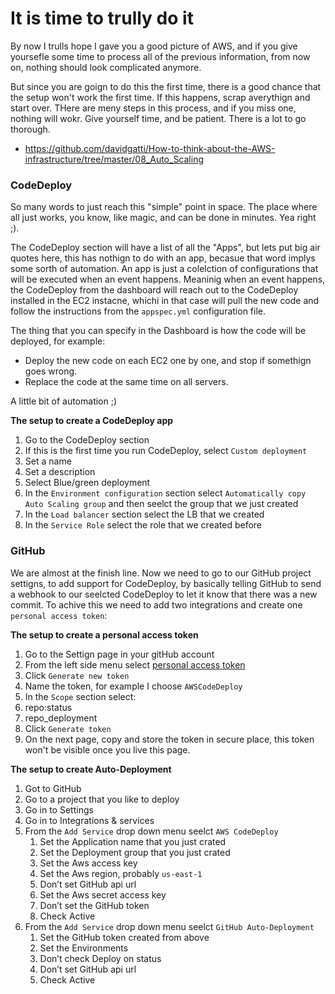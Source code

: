 # It is time to trully do it

By now I trulls hope I gave you a good picture of AWS, and if you give yoursefle some time to process all of the previous information, from now on, nothing should look complicated anymore.

But since you are goign to do this the first time, there is a good chance that the setup won't work the first time. If this happens, scrap averythign and start over. THere are meny steps in this process, and if you miss one, nothing will wokr. Give yourself time, and be patient. There is a lot to go thorough.

- https://github.com/davidgatti/How-to-think-about-the-AWS-infrastructure/tree/master/08_Auto_Scaling

### CodeDeploy

So many words to just reach this "simple" point in space. The place where all just works, you know, like magic, and can be done in minutes. Yea right ;).

The CodeDeploy section will have a list of all the "Apps", but lets put big air quotes here, this has nothign to do with an app, becasue that word implys some sorth of automation. An app is just a colelction of configurations that will be executed when an event happens. Meaninig when an event happens, the CodeDeploy from the dashboard will reach out to the CodeDeploy installed in the EC2 instacne, whichi in that case will pull the new code and follow the instructions from the `appspec.yml` configuration file.

The thing that you can specify in the Dashboard is how the code will be deployed, for example:

- Deploy the new code on each EC2 one by one, and stop if somethign goes wrong.
- Replace the code at the same time on all servers.

A little bit of automation ;)

**The setup to create a CodeDeploy app**

1. Go to the CodeDeploy section
1. If this is the first time you run CodeDeploy, select `Custom deployment`
1. Set a name
1. Set a description
1. Select Blue/green deployment
1. In the `Environment configuration` section select `Automatically copy Auto Scaling group` and then seelct the group that we just created
1. In the `Load balancer` section select the LB that we created
1. In the `Service Role` select the role that we created before

### GitHub

We are almost at the finish line. Now we need to go to our GitHub project settigns, to add support for CodeDeploy, by basically telling GitHub to send a webhook to our seelcted CodeDeploy to let it know that there was a new commit. To achive this we need to add two integrations and create one `personal access token`:

**The setup to create a personal access token**

1. Go to the Settign page in your gitHub account
1. From the left side menu select [personal access token](https://github.com/settings/tokens)
1. Click `Generate new token`
1. Name the token, for example I choose `AWSCodeDeploy`
1. In the `Scope` section select:
  1. repo:status
  1. repo_deployment
1. Click `Generate token`
1. On the next page, copy and store the token in secure place, this token won't be visible once you live this page.

**The setup to create Auto-Deployment**

1. Got to GitHub
1. Go to a project that you like to deploy
1. Go in to Settings
1. Go in to Integrations & services
1. From the `Add Service` drop down menu seelct `AWS CodeDeploy`
    1. Set the Application name that you just crated
    1. Set the Deployment group that you just crated
    1. Set the Aws access key
    1. Set the Aws region, probably `us-east-1`
    1. Don’t set GitHub api url
    1. Set the Aws secret access key
    1. Don’t set the GitHub token
    1. Check Active
1. From the `Add Service` drop down menu seelct `GitHub Auto-Deployment`
    1. Set the GitHub token created from above
    1. Set the Environments
    1. Don’t check Deploy on status
    1. Don’t set GitHub api url
    1. Check Active
